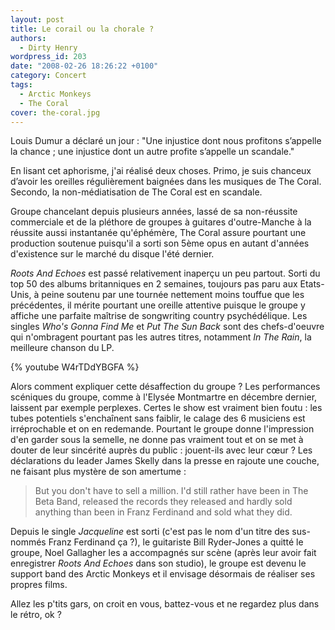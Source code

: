 ```yaml
---
layout: post
title: Le corail ou la chorale ?
authors:
  - Dirty Henry
wordpress_id: 203
date: "2008-02-26 18:26:22 +0100"
category: Concert
tags:
  - Arctic Monkeys
  - The Coral
cover: the-coral.jpg
---
```


Louis Dumur a déclaré un jour : "Une injustice dont nous profitons s’appelle la
chance ; une injustice dont un autre profite s’appelle un scandale."

En lisant cet aphorisme, j'ai réalisé deux choses. Primo, je suis chanceux
d’avoir les oreilles régulièrement baignées dans les musiques de The Coral.
Secondo, la non-médiatisation de The Coral est en scandale.

Groupe chancelant depuis plusieurs années, lassé de sa non-réussite commerciale
et de la pléthore de groupes à guitares d'outre-Manche à la réussite aussi
instantanée qu'éphémère, The Coral assure pourtant une production soutenue
puisqu'il a sorti son 5ème opus en autant d'années d'existence sur le marché du
disque l'été dernier.

_Roots And Echoes_ est passé relativement inaperçu un peu partout. Sorti du top
50 des albums britanniques en 2 semaines, toujours pas paru aux Etats-Unis, à
peine soutenu par une tournée nettement moins touffue que les précédentes, il
mérite pourtant une oreille attentive puisque le groupe y affiche une parfaite
maîtrise de songwriting country psychédélique. Les singles _Who's Gonna Find Me_
et _Put The Sun Back_ sont des chefs-d'oeuvre qui n'ombragent pourtant pas les
autres titres, notamment _In The Rain_, la meilleure chanson du LP.

{% youtube W4rTDdYBGFA %}

Alors comment expliquer cette désaffection du groupe ? Les performances
scéniques du groupe, comme à l'Elysée Montmartre en décembre dernier, laissent
par exemple perplexes. Certes le show est vraiment bien foutu : les tubes
potentiels s'enchaînent sans faiblir, le calage des 6 musiciens est
irréprochable et on en redemande. Pourtant le groupe donne l'impression d'en
garder sous la semelle, ne donne pas vraiment tout et on se met à douter de leur
sincérité auprès du public : jouent-ils avec leur cœur ? Les déclarations du
leader James Skelly dans la presse en rajoute une couche, ne faisant plus
mystère de son amertume :

> But you don't have to sell a million. I'd still rather have been in The Beta
> Band, released the records they released and hardly sold anything than been in
> Franz Ferdinand and sold what they did.

Depuis le single _Jacqueline_ est sorti (c'est pas le nom d'un titre des
sus-nommés Franz Ferdinand ça ?), le guitariste Bill Ryder-Jones a quitté le
groupe, Noel Gallagher les a accompagnés sur scène (après leur avoir fait
enregistrer _Roots And Echoes_ dans son studio), le groupe est devenu le support
band des Arctic Monkeys et il envisage désormais de réaliser ses propres films.

Allez les p'tits gars, on croit en vous, battez-vous et ne regardez plus dans le
rétro, ok ?
